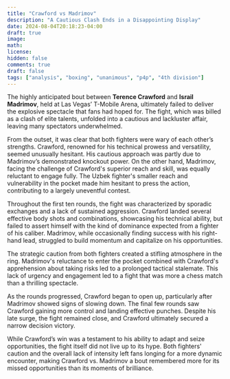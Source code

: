 ```yaml
---
title: "Crawford vs Madrimov"
description: "A Cautious Clash Ends in a Disappointing Display"
date: 2024-08-04T20:18:23-04:00
draft: true
image:
math:
license:
hidden: false
comments: true
draft: false
tags: ["analysis", "boxing", "unanimous", "p4p", "4th division"]
---
```

The highly anticipated bout between **Terence Crawford** and **Israil Madrimov**, held at Las Vegas’ T-Mobile Arena, ultimately failed to deliver the explosive spectacle that fans had hoped for. The fight, which was billed as a clash of elite talents, unfolded into a cautious and lackluster affair, leaving many spectators underwhelmed.

From the outset, it was clear that both fighters were wary of each other’s strengths. Crawford, renowned for his technical prowess and versatility, seemed unusually hesitant. His cautious approach was partly due to Madrimov’s demonstrated knockout power. On the other hand, Madrimov, facing the challenge of Crawford's superior reach and skill, was equally reluctant to engage fully. The Uzbek fighter's smaller reach and vulnerability in the pocket made him hesitant to press the action, contributing to a largely uneventful contest.

Throughout the first ten rounds, the fight was characterized by sporadic exchanges and a lack of sustained aggression. Crawford landed several effective body shots and combinations, showcasing his technical ability, but failed to assert himself with the kind of dominance expected from a fighter of his caliber. Madrimov, while occasionally finding success with his right-hand lead, struggled to build momentum and capitalize on his opportunities.

The strategic caution from both fighters created a stifling atmosphere in the ring. Madrimov's reluctance to enter the pocket combined with Crawford's apprehension about taking risks led to a prolonged tactical stalemate. This lack of urgency and engagement led to a fight that was more a chess match than a thrilling spectacle.

As the rounds progressed, Crawford began to open up, particularly after Madrimov showed signs of slowing down. The final few rounds saw Crawford gaining more control and landing effective punches. Despite his late surge, the fight remained close, and Crawford ultimately secured a narrow decision victory.

While Crawford’s win was a testament to his ability to adapt and seize opportunities, the fight itself did not live up to its hype. Both fighters' caution and the overall lack of intensity left fans longing for a more dynamic encounter, making Crawford vs. Madrimov a bout remembered more for its missed opportunities than its moments of brilliance.
